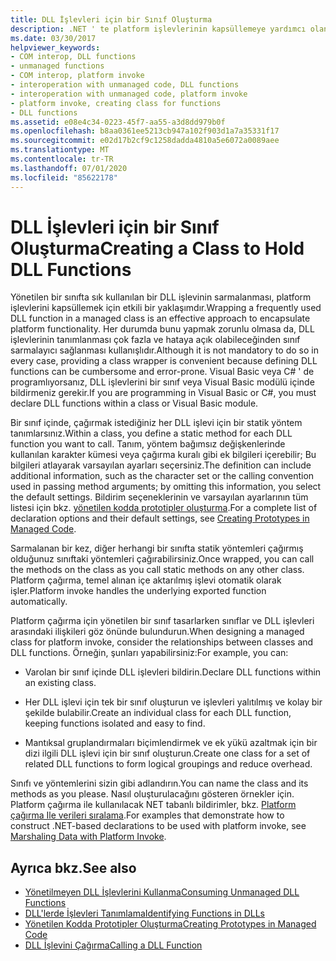 ```yaml
---
title: DLL İşlevleri için bir Sınıf Oluşturma
description: .NET ' te platform işlevlerinin kapsüllemeye yardımcı olan DLL işlevlerini barındırmak için yönetilen bir sınıf sarmalayıcı oluşturun.
ms.date: 03/30/2017
helpviewer_keywords:
- COM interop, DLL functions
- unmanaged functions
- COM interop, platform invoke
- interoperation with unmanaged code, DLL functions
- interoperation with unmanaged code, platform invoke
- platform invoke, creating class for functions
- DLL functions
ms.assetid: e08e4c34-0223-45f7-aa55-a3d8dd979b0f
ms.openlocfilehash: b8aa0361ee5213cb947a102f903d1a7a35331f17
ms.sourcegitcommit: e02d17b2cf9c1258dadda4810a5e6072a0089aee
ms.translationtype: MT
ms.contentlocale: tr-TR
ms.lasthandoff: 07/01/2020
ms.locfileid: "85622178"
---
```

# <a name="creating-a-class-to-hold-dll-functions"></a><span data-ttu-id="9d739-103">DLL İşlevleri için bir Sınıf Oluşturma</span><span class="sxs-lookup"><span data-stu-id="9d739-103">Creating a Class to Hold DLL Functions</span></span>
<span data-ttu-id="9d739-104">Yönetilen bir sınıfta sık kullanılan bir DLL işlevinin sarmalanması, platform işlevlerini kapsüllemek için etkili bir yaklaşımdır.</span><span class="sxs-lookup"><span data-stu-id="9d739-104">Wrapping a frequently used DLL function in a managed class is an effective approach to encapsulate platform functionality.</span></span> <span data-ttu-id="9d739-105">Her durumda bunu yapmak zorunlu olmasa da, DLL işlevlerinin tanımlanması çok fazla ve hataya açık olabileceğinden sınıf sarmalayıcı sağlanması kullanışlıdır.</span><span class="sxs-lookup"><span data-stu-id="9d739-105">Although it is not mandatory to do so in every case, providing a class wrapper is convenient because defining DLL functions can be cumbersome and error-prone.</span></span> <span data-ttu-id="9d739-106">Visual Basic veya C# ' de programlıyorsanız, DLL işlevlerini bir sınıf veya Visual Basic modülü içinde bildirmeniz gerekir.</span><span class="sxs-lookup"><span data-stu-id="9d739-106">If you are programming in Visual Basic or C#, you must declare DLL functions within a class or Visual Basic module.</span></span>  
  
 <span data-ttu-id="9d739-107">Bir sınıf içinde, çağırmak istediğiniz her DLL işlevi için bir statik yöntem tanımlarsınız.</span><span class="sxs-lookup"><span data-stu-id="9d739-107">Within a class, you define a static method for each DLL function you want to call.</span></span> <span data-ttu-id="9d739-108">Tanım, yöntem bağımsız değişkenlerinde kullanılan karakter kümesi veya çağırma kuralı gibi ek bilgileri içerebilir; Bu bilgileri atlayarak varsayılan ayarları seçersiniz.</span><span class="sxs-lookup"><span data-stu-id="9d739-108">The definition can include additional information, such as the character set or the calling convention used in passing method arguments; by omitting this information, you select the default settings.</span></span> <span data-ttu-id="9d739-109">Bildirim seçeneklerinin ve varsayılan ayarlarının tüm listesi için bkz. [yönetilen kodda prototipler oluşturma](creating-prototypes-in-managed-code.md).</span><span class="sxs-lookup"><span data-stu-id="9d739-109">For a complete list of declaration options and their default settings, see [Creating Prototypes in Managed Code](creating-prototypes-in-managed-code.md).</span></span>  
  
 <span data-ttu-id="9d739-110">Sarmalanan bir kez, diğer herhangi bir sınıfta statik yöntemleri çağırmış olduğunuz sınıftaki yöntemleri çağırabilirsiniz.</span><span class="sxs-lookup"><span data-stu-id="9d739-110">Once wrapped, you can call the methods on the class as you call static methods on any other class.</span></span> <span data-ttu-id="9d739-111">Platform çağırma, temel alınan içe aktarılmış işlevi otomatik olarak işler.</span><span class="sxs-lookup"><span data-stu-id="9d739-111">Platform invoke handles the underlying exported function automatically.</span></span>  
  
 <span data-ttu-id="9d739-112">Platform çağırma için yönetilen bir sınıf tasarlarken sınıflar ve DLL işlevleri arasındaki ilişkileri göz önünde bulundurun.</span><span class="sxs-lookup"><span data-stu-id="9d739-112">When designing a managed class for platform invoke, consider the relationships between classes and DLL functions.</span></span> <span data-ttu-id="9d739-113">Örneğin, şunları yapabilirsiniz:</span><span class="sxs-lookup"><span data-stu-id="9d739-113">For example, you can:</span></span>  
  
- <span data-ttu-id="9d739-114">Varolan bir sınıf içinde DLL işlevleri bildirin.</span><span class="sxs-lookup"><span data-stu-id="9d739-114">Declare DLL functions within an existing class.</span></span>  
  
- <span data-ttu-id="9d739-115">Her DLL işlevi için tek bir sınıf oluşturun ve işlevleri yalıtılmış ve kolay bir şekilde bulabilir.</span><span class="sxs-lookup"><span data-stu-id="9d739-115">Create an individual class for each DLL function, keeping functions isolated and easy to find.</span></span>  
  
- <span data-ttu-id="9d739-116">Mantıksal gruplandırmaları biçimlendirmek ve ek yükü azaltmak için bir dizi ilgili DLL işlevi için bir sınıf oluşturun.</span><span class="sxs-lookup"><span data-stu-id="9d739-116">Create one class for a set of related DLL functions to form logical groupings and reduce overhead.</span></span>  
  
 <span data-ttu-id="9d739-117">Sınıfı ve yöntemlerini sizin gibi adlandırın.</span><span class="sxs-lookup"><span data-stu-id="9d739-117">You can name the class and its methods as you please.</span></span> <span data-ttu-id="9d739-118">Nasıl oluşturulacağını gösteren örnekler için. Platform çağırma ile kullanılacak NET tabanlı bildirimler, bkz. [Platform çağırma Ile verileri sıralama](marshaling-data-with-platform-invoke.md).</span><span class="sxs-lookup"><span data-stu-id="9d739-118">For examples that demonstrate how to construct .NET-based declarations to be used with platform invoke, see [Marshaling Data with Platform Invoke](marshaling-data-with-platform-invoke.md).</span></span>  
  
## <a name="see-also"></a><span data-ttu-id="9d739-119">Ayrıca bkz.</span><span class="sxs-lookup"><span data-stu-id="9d739-119">See also</span></span>

- [<span data-ttu-id="9d739-120">Yönetilmeyen DLL İşlevlerini Kullanma</span><span class="sxs-lookup"><span data-stu-id="9d739-120">Consuming Unmanaged DLL Functions</span></span>](consuming-unmanaged-dll-functions.md)
- [<span data-ttu-id="9d739-121">DLL'lerde İşlevleri Tanımlama</span><span class="sxs-lookup"><span data-stu-id="9d739-121">Identifying Functions in DLLs</span></span>](identifying-functions-in-dlls.md)
- [<span data-ttu-id="9d739-122">Yönetilen Kodda Prototipler Oluşturma</span><span class="sxs-lookup"><span data-stu-id="9d739-122">Creating Prototypes in Managed Code</span></span>](creating-prototypes-in-managed-code.md)
- [<span data-ttu-id="9d739-123">DLL İşlevini Çağırma</span><span class="sxs-lookup"><span data-stu-id="9d739-123">Calling a DLL Function</span></span>](calling-a-dll-function.md)
